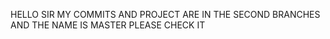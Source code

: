 HELLO SIR 
MY COMMITS AND PROJECT ARE IN THE SECOND BRANCHES AND THE NAME IS MASTER PLEASE CHECK IT
